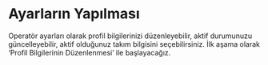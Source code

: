 
# Ayarların Yapılması

Operatör ayarları olarak profil bilgilerinizi düzenleyebilir, aktif durumunuzu güncelleyebilir, aktif olduğunuz takım bilgisini seçebilirsiniz. İlk aşama olarak ‘Profil Bilgilerinin Düzenlenmesi’ ile başlayacağız.